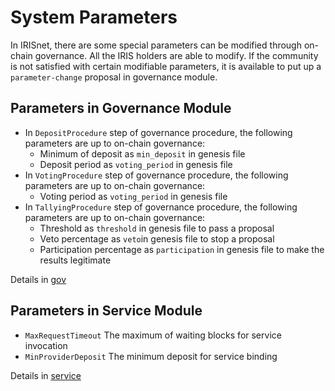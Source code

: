 # System Parameters

In IRISnet, there are some special parameters can be modified through on-chain governance. 
All the IRIS holders are able to modify. If the community is not satisfied with certain modifiable 
parameters, it is available to put up a `parameter-change` proposal in governance module.

## Parameters in Governance Module

* In `DepositProcedure` step of governance procedure, the following parameters are up to on-chain governance:
  * Minimum of deposit as `min_deposit` in genesis file
  * Deposit period as `voting_period` in genesis file
* In `VotingProcedure`  step of governance procedure, the following parameters are up to on-chain governance:
   * Voting period as `voting_period` in genesis file
* In `TallyingProcedure`  step of governance procedure, the following parameters are up to on-chain governance:
   * Threshold as `threshold` in genesis file to pass a proposal 
   * Veto percentage as `veto`in genesis file to stop a proposal 
   * Participation percentage as `participation` in genesis file to make the results legitimate

Details in [gov](../governance.md)

## Parameters in Service Module

* `MaxRequestTimeout`   The maximum of waiting blocks for service invocation
* `MinProviderDeposit`  The minimum deposit for service binding

Details in [service](../service.md)

